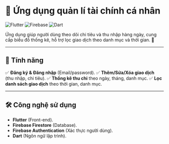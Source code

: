 # 📌 Ứng dụng quản lí tài chính cá nhân

![Flutter](https://img.shields.io/badge/Flutter-3.13-blue?style=for-the-badge&logo=flutter)
![Firebase](https://img.shields.io/badge/Firebase-Backend-orange?style=for-the-badge&logo=firebase)
![Dart](https://img.shields.io/badge/Dart-Language-blue?style=for-the-badge&logo=dart)

Ứng dụng giúp người dùng theo dõi chi tiêu và thu nhập hàng ngày, cung cấp biểu đồ thống kê, hỗ trợ lọc giao dịch theo danh mục và thời gian. 🚀

---



## 🎯 Tính năng
✅ **Đăng ký & Đăng nhập** (Email/password).
✅ **Thêm/Sửa/Xóa giao dịch** (thu nhập, chi tiêu).
✅ **Thống kê thu chi** theo ngày, tháng, danh mục.
✅ **Lọc danh sách giao dịch** theo thời gian, danh mục.

---

## 🛠️ Công nghệ sử dụng
- **Flutter** (Front-end).
- **Firebase Firestore** (Database).
- **Firebase Authentication** (Xác thực người dùng).
- **Dart** (Ngôn ngữ lập trình).


